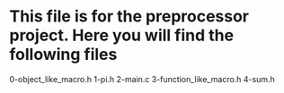# This file is for the preprocessor project. Here you will find the following files

0-object_like_macro.h
1-pi.h
2-main.c
3-function_like_macro.h
4-sum.h
